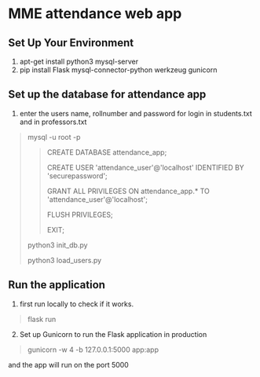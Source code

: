 # MME attendance web app

## Set Up Your Environment
1. apt-get install python3 mysql-server
2. pip install Flask mysql-connector-python werkzeug gunicorn

## Set up the database for attendance app
1. enter the users name, rollnumber and password for login in students.txt and in professors.txt
> mysql -u root -p
>> CREATE DATABASE attendance_app;
>> 
>> CREATE USER 'attendance_user'@'localhost' IDENTIFIED BY 'securepassword';
>> 
>> GRANT ALL PRIVILEGES ON attendance_app.* TO 'attendance_user'@'localhost';
>> 
>> FLUSH PRIVILEGES;
>> 
>> EXIT;
>
> python3 init_db.py
>
> python3 load_users.py

## Run the application
1. first run locally to check if it works.
> flask run
2. Set up Gunicorn to run the Flask application in production
> gunicorn -w 4 -b 127.0.0.1:5000 app:app

and the app will run on the port 5000

